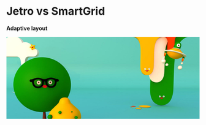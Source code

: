 # Jetro vs SmartGrid
**Adaptive layout**

![Jetro](https://github.com/zonderweb/HubJetro/blob/master/app/img/full-post.jpg)